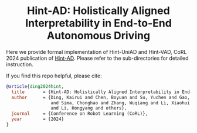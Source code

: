 <div align="center">   
  
# Hint-AD: Holistically Aligned Interpretability in End-to-End Autonomous Driving
</div>

Here we provide formal implementation of Hint-UniAD and Hint-VAD, CoRL 2024 publication of [Hint-AD](https://air-discover.github.io/Hint-AD/). Please refer to the sub-directories for detailed instruction.

If you find this repo helpful, please cite:

```bibtex
@article{ding2024hint,
  title       = {Hint-AD: Holistically Aligned Interpretability in End-to-End Autonomous Driving},
  author      = {Ding, Kairui and Chen, Boyuan and Su, Yuchen and Gao, Huan-ang and Jin, Bu 
                 and Sima, Chonghao and Zhang, Wuqiang and Li, Xiaohui and Barsch, Paul 
                 and Li, Hongyang and others},
  journal     = {Conference on Robot Learning (CoRL)},
  year        = {2024}
}
```
